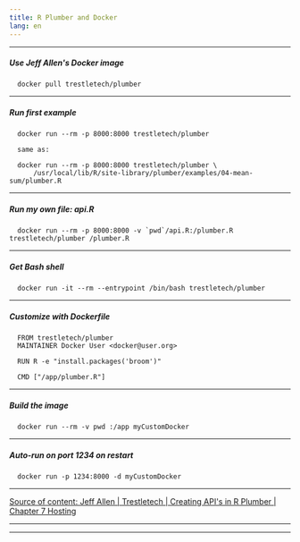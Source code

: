 ```yaml
---
title: R Plumber and Docker
lang: en
---
```


***

##### Use Jeff Allen's Docker image
```
  docker pull trestletech/plumber
```

***

##### Run first example
```
  docker run --rm -p 8000:8000 trestletech/plumber
  
  same as:
  
  docker run --rm -p 8000:8000 trestletech/plumber \
      /usr/local/lib/R/site-library/plumber/examples/04-mean-sum/plumber.R
```

***

##### Run my own file: api.R
```
  docker run --rm -p 8000:8000 -v `pwd`/api.R:/plumber.R trestletech/plumber /plumber.R
```

***

##### Get Bash shell
```
  docker run -it --rm --entrypoint /bin/bash trestletech/plumber
```

***

##### Customize with Dockerfile
```
  FROM trestletech/plumber
  MAINTAINER Docker User <docker@user.org>
  
  RUN R -e "install.packages('broom')"
  
  CMD ["/app/plumber.R"]
```

***

##### Build the image
```
  docker run --rm -v pwd :/app myCustomDocker
```

***

##### Auto-run on port 1234 on restart
```
  docker run -p 1234:8000 -d myCustomDocker
```

***

[Source of content: Jeff Allen | Trestletech | Creating API's in R Plumber | Chapter 7 Hosting](https://www.rplumber.io/docs/hosting.html)

***
***